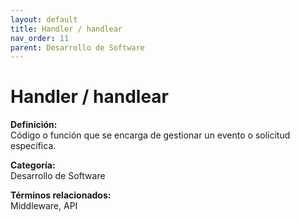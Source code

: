 ```yaml
---
layout: default
title: Handler / handlear
nav_order: 11
parent: Desarrollo de Software
---
```


# Handler / handlear

**Definición:**  
Código o función que se encarga de gestionar un evento o solicitud específica.

**Categoría:**  
Desarrollo de Software  

  


**Términos relacionados:**  
Middleware, API
